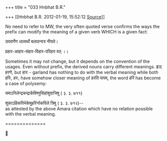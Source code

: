 +++
title = "033 Hnbhat B.R."

+++
[[Hnbhat B.R.	2012-01-19, 15:52:12 [Source](https://groups.google.com/g/samskrita/c/oGGB0uLn3uQ)]]



No need to refer to MW, the very often quoted verse confirms the ways the prefix can modify the meaning of a given verb WHICH is a given fact:

  

उपसर्गेण धात्वर्थो बलादन्यत्र नीयते।

प्रहार-आहार-संहार-विहार-परिहार वत् ।।

  

Sometimes it may not change, but it depends on the convention of the usages. Even without prefix, the derived nouns carry different meanings. हृञ् हरणे, but हारः - garland has nothing to do with the verbal meaning while both हरिः, हरः, have somehow closer meaning of हरति पापम्, the word हरि has become a case of polysemy:

  

यमाऽनिलेन्द्रचन्द्रार्कविष्णुसिंहांशुवाजिषु ( ३. ३. ७११)

शुकाऽहिकपिभेकेषुहरिर्नाकपिले त्रिषु ( ३. ३. ७१२)--  
as attested by the above Amara citation which have no relation possible with the verbal meaning.

*==============*



